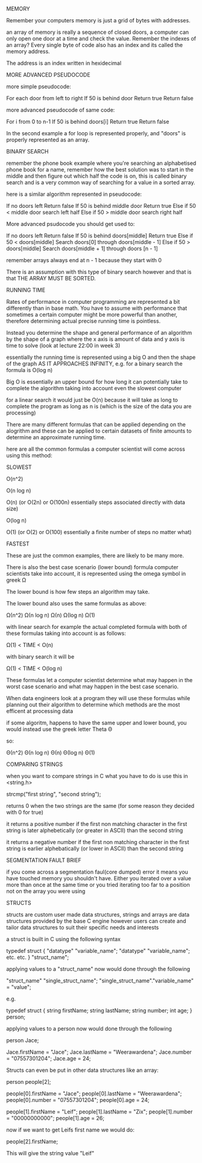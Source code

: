 MEMORY

Remember your computers memory is just a grid of 
bytes with addresses.

an array of memory is really a sequence of closed 
doors, a computer can only open one door at a time 
and check the value. Remember the indexes of an 
array? Every single byte of code also has an index 
and its called the memory address.

The address is an index written in hexidecimal

MORE ADVANCED PSEUDOCODE

more simple pseudocode:

For each door from left to right
    If 50 is behind door
        Return true
Return false

more advanced pseudocode of same code:

For i from 0 to n-1
    If 50 is behind doors[i]
        Return true
Return false


In the second example a for loop is represented
properly, and "doors" is properly represented as
an array.


BINARY SEARCH

remember the phone book example where you're
searching an alphabetised phone book for a name,
remember how the best solution was to start in the
middle and then figure out which half the code is
on, this is called binary search and is a very 
common way of searching for a value in a sorted 
array.

here is a similar algorithm represented in 
pseudocode:


If no doors left
    Return false
If 50 is behind middle door
    Return true
Else if 50 < middle door
    search left half
Else if 50 > middle door
    search right half

More advanced psudocode you should get used to:

If no doors left
    Return false
If 50 is behind doors[middle]
    Return true
Else if 50 < doors[middle]
    Search doors[0] through doors[middle - 1]
Else if 50 > doors[middle]
    Search doors[middle + 1] through doors [n - 1]

remember arrays always end at n - 1 because they 
start with 0

There is an assumption with this type of binary 
search however and that is that THE ARRAY MUST
BE SORTED.

RUNNING TIME

Rates of performance in computer programming are
represented a bit differently than in base math.
You have to assume with performance that sometimes
a certain computer might be more powerful than 
another, therefore determining actual precise
running time is pointless.

Instead you determine the shape and general 
performance of an algorithm by the shape
of a graph where the x axis is amount of
data and y axis is time to solve (look at
lecture 22:00 in week 3)

essentially the running time is
represented using a big O and then the shape
of the graph AS IT APPROACHES INFINITY, 
e.g. for a binary search the formula is O(log n)

Big O is essentially an upper bound for how long
it can potentially take to complete the algorithm
taking into account even the slowest computer

for a linear search it would just be O(n)
because it will take as long to complete the
program as long as n is (which is the size of
the data you are processing)

There are many different formulas that can be 
applied depending on the alogrithm and these can
be applied to certain datasets of finite amounts to
determine an approximate running time.

here are all the common formulas a computer 
scientist will come across using this method:

SLOWEST

O(n^2)

O(n log n)

O(n) (or O(2n) or O(100n) essentially steps associated directly with data size)

O(log n)

O(1) (or O(2) or O(100) essentially a finite number of steps no matter what)

FASTEST


These are just the common examples, there are
likely to be many more.



There is also the best case scenario (lower bound)
formula computer scientists take into account,
it is represented using the omega symbol in greek Ω

The lower bound is how few steps an algorithm may
take.

The lower bound also uses the same formulas as 
above:

Ω(n^2)
Ω(n log n)
Ω(n)
Ω(log n)
Ω(1)

with linear search for example the actual
completed formula with both of these formulas
taking into account is as follows:

Ω(1) < TIME < O(n)

with binary search it will be 

Ω(1) < TIME < O(log n)

These formulas let a computer scientist determine
what may happen in the worst case scenario and
what may happen in the best case scenario.

When data engineers look at a program they will
use these formulas while planning out their 
algorithm to determine which methods are the most 
efficent at processing data

if some algoritm, happens to have the same upper
and lower bound, you would instead use the greek
letter Theta Θ

so:

Θ(n^2)
Θ(n log n)
Θ(n)
Θ(log n)
Θ(1)

COMPARING STRINGS

when you want to compare strings in C
what you have to do is use this in <string.h>

strcmp("first string", "second string");

returns 0 when the two strings 
are the same (for some reason they decided with 0
for true)

it returns a positive number if the first non
matching character in the first string is 
later alphebetically (or greater in ASCII)
than the second string

it returns a negative number if the first non 
matching character in the first string is earlier
alphebatically (or lower in ASCII) than the
second string

SEGMENTATION FAULT BRIEF

if you come across a segmentation faul(core dumped)
error it means you have touched memory you 
shouldn't have. Either you iterated over a value
more than once at the same time or you tried
iterating too far to a position not on the array
you were using

STRUCTS

structs are custom user made data structures,
strings and arrays are data structures provided by
the base C engine however users can create and 
tailor data structures to suit their specific needs
and interests

a struct is built in C using the following syntax

typedef struct
{
    "datatype" "variable_name";
    "datatype" "variable_name";
     etc.
     etc.
}
"struct_name";

applying values to a "struct_name" now would done 
through the following

"struct_name" "single_struct_name";
"single_struct_name"."variable_name" = "value";

e.g.

typedef struct
{
    string firstName;
    string lastName;
    string number;
    int age;
}
person;

applying values to a person now would done 
through the following

person Jace;

Jace.firstName = "Jace";
Jace.lastName = "Weerawardena";
Jace.number = "07557301204";
Jace.age = 24;


Structs can even be put in other data structures
like an array:

person people[2];

people[0].firstName = "Jace";
people[0].lastName = "Weerawardena";
people[0].number = "07557301204";
people[0].age = 24;

people[1].firstName = "Leif";
people[1].lastName = "Zix";
people[1].number = "00000000000";
people[1].age = 26;

now if we want to get Leifs first name we would
do: 

people[2].firstName;

This will give the string value "Leif"